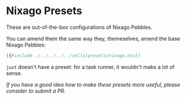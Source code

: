 # Nixago Presets

These are out-of-the-box configurations of Nixago Pebbles.

You can amend them the same way they, themeselves, amend the base Nixago Pebbles:

```nix
{{#include ./../../../../cells/presets/nixago.nix}}
```

`just` doesn't have a preset: for a task runner, it wouldn't make a lot of sense.

_If you have a good idea how to make these presets more useful, please consider to submit a PR._
